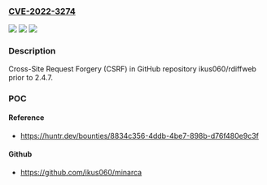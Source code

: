 ### [CVE-2022-3274](https://cve.mitre.org/cgi-bin/cvename.cgi?name=CVE-2022-3274)
![](https://img.shields.io/static/v1?label=Product&message=ikus060%2Frdiffweb&color=blue)
![](https://img.shields.io/static/v1?label=Version&message=%3C%202.4.7%20&color=brighgreen)
![](https://img.shields.io/static/v1?label=Vulnerability&message=CWE-352%20Cross-Site%20Request%20Forgery%20(CSRF)&color=brighgreen)

### Description

Cross-Site Request Forgery (CSRF) in GitHub repository ikus060/rdiffweb prior to 2.4.7.

### POC

#### Reference
- https://huntr.dev/bounties/8834c356-4ddb-4be7-898b-d76f480e9c3f

#### Github
- https://github.com/ikus060/minarca

